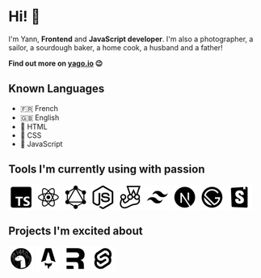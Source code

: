 # Hi! 👋

I'm Yann, **Frontend** and **JavaScript developer**. I'm also a photographer, a sailor, a sourdough baker, a home cook, a husband and a father!

**Find out more on [yago.io](https://yago.io) 😉**

## Known Languages
- 🇫🇷 French
- 🇬🇧 English
- 📐 HTML
- 💄 CSS
- 💛 JavaScript

## Tools I'm currently using with passion

[<img align="center" width="50" src="./assets/typescript.png" alt="Typescript" />](https://github.com/microsoft/TypeScript/)
[<img align="center" width="50" src="./assets/react.png" alt="React" />](https://github.com/facebook/react/)
[<img align="center" width="50" src="./assets/graphql.png" alt="graphql" />](https://github.com/graphql/graphql-spec)
[<img align="center" width="50" src="./assets/node.png" alt="nodejs" />](https://github.com/nodejs/node)
[<img align="center" width="50" src="./assets/jest.png" alt="jest" />](https://github.com/facebook/jest)
[<img align="center" width="50" src="./assets/tailwind.png" alt="tailwind" />](https://github.com/tailwindlabs/tailwindcss)
[<img align="center" width="50" src="./assets/nextjs.png" alt="nextjs" />](https://github.com/vercel/next.js)
[<img align="center" width="50" src="./assets/gatsby.png" alt="gatsbyjs" />](https://github.com/gatsbyjs/gatsby)
[<img align="center" width="50" src="./assets/storybook.png" alt="storybook" />](https://github.com/storybookjs/storybook/)

## Projects I'm excited about 

[<img align="center" width="50"  src="./assets/deno.png" alt="deno" />](https://github.com/denoland/deno)
[<img align="center" width="50"  src="./assets/astro.png" alt="astro" />](https://github.com/snowpackjs/astro)
[<img align="center" width="50"  src="./assets/remix.png" alt="remix" />](https://remix.run/)
[<img align="center" width="50"  src="./assets/svelte.png" alt="svelte" />](https://github.com/sveltejs/kit)
